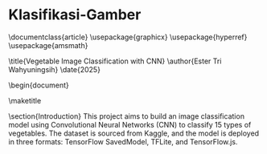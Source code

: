 # Klasifikasi-Gamber

\documentclass{article}
\usepackage{graphicx}
\usepackage{hyperref}
\usepackage{amsmath}

\title{Vegetable Image Classification with CNN}
\author{Ester Tri Wahyuningsih}
\date{2025}

\begin{document}

\maketitle

\section{Introduction}
This project aims to build an image classification model using Convolutional Neural Networks (CNN) to classify 15 types of vegetables. The dataset is sourced from Kaggle, and the model is deployed in three formats: TensorFlow SavedModel, TFLite, and TensorFlow.js.
